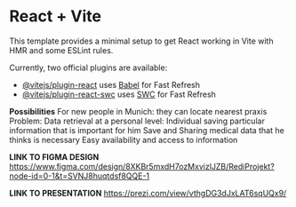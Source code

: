 # React + Vite

This template provides a minimal setup to get React working in Vite with HMR and some ESLint rules.

Currently, two official plugins are available:

- [@vitejs/plugin-react](https://github.com/vitejs/vite-plugin-react/blob/main/packages/plugin-react/README.md) uses [Babel](https://babeljs.io/) for Fast Refresh
- [@vitejs/plugin-react-swc](https://github.com/vitejs/vite-plugin-react-swc) uses [SWC](https://swc.rs/) for Fast Refresh

**Possibilities**
For new people in Munich: they can locate nearest praxis
Problem: Data retrieval at a personal level: Individual saving particular information that is important for him
 Save and Sharing medical data that he thinks is necessary 
Easy availability and access to information

**LINK TO FIGMA DESIGN**
https://www.figma.com/design/8XKBr5mxdH7ozMxvizlJZB/RediProjekt?node-id=0-1&t=SVNJ8huqtdsf8QQE-1

**LINK TO PRESENTATION**
https://prezi.com/view/vthgDG3dJxLAT6sqUQx9/


